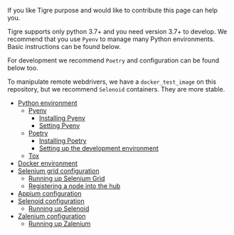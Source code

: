If you like Tigre purpose and would like to contribute this page can help you.

Tigre supports only python 3.7+ and you need version 3.7+ to develop. We recommend that you use `Pyenv` to manage many Python environments. Basic instructions can be found below.

For development we recommend `Poetry` and configuration can be found below too.

To manipulate remote webdrivers, we have a `docker_test_image` on this repository, but we recommend `Selenoid` containers. They are more stable.

- [Python environment]
    - [Pyenv]
        - [Installing Pyenv]
        - [Setting Pyenv]
    - [Poetry]
        - [Installing Poetry]
        - [Setting up the development environment]
    - [Tox]
- [Docker environment]
- [Selenium grid configuration]
    - [Running up Selenium Grid]
    - [Registering a node into the hub]
- [Appium configuration]
- [Selenoid configuration]
    - [Running up Selenoid]
- [Zalenium configuration]
    - [Running up Zalenium]



[Welcome]: welcome.md
[Python environment]: python.md
[Docker environment]: docker.md
[Selenium grid configuration]: selenium.md
[Appium configuration]: appium.md
[Selenoid configuration]: selenoid.md
[Selenium grid configuration]: selenium.md
[Zalenium configuration]: zalenium.md
[Pyenv]: python.md#Pyenv
[Tox]: python.md#tox
[Pyenv]: python.md#pyenv
[Installing Pyenv]: python.md#installing-pyenv
[Setting Pyenv]: python.md#setting-pyenv
[Poetry]: python.md#poetry
[Installing Poetry]: python.md#installing-poetry
[Setting up the development environment]: python.md#setting-up-the-development-environment
[Docker environment]: docker.md#docker-environment
[Running up Selenium Grid]: selenium.md#running-up-selenium-grid
[Registering a node into the hub]: selenium.md#registering-a-node-into-the-hub
[Running up Zalenium]: zalenium.md#running-up-zalenium
[Running up Selenoid]: selenoid.md#running-up-selenoid
